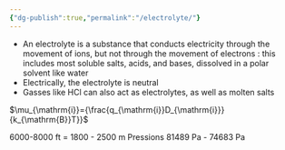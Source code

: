 ```yaml
---
{"dg-publish":true,"permalink":"/electrolyte/"}
---
```


- An electrolyte is a substance that conducts electricity through the movement of ions, but not through the movement of electrons : this includes most soluble salts, acids, and bases, dissolved in a polar solvent like water
- Electrically, the electrolyte is neutral
- Gasses like HCl can also act as electrolytes, as well as molten salts

$\mu_{\mathrm{i}}={\frac{q_{\mathrm{i}}D_{\mathrm{i}}}{k_{\mathrm{B}}T}}$ 

6000-8000 ft = 1800 - 2500 m
Pressions 81489 Pa - 74683 Pa